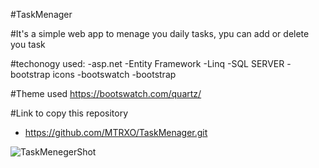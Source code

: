 #TaskMenager

#It's a simple web app to menage you daily tasks, ypu can add or delete you task 

#techonogy used:
-asp.net 
-Entity Framework
-Linq
-SQL SERVER
-bootstrap icons
-bootswatch 
-bootstrap

#Theme used 
https://bootswatch.com/quartz/

#Link to copy this repository 
- https://github.com/MTRXO/TaskMenager.git

![TaskMenegerShot](https://github.com/MTRXO/TaskMenager/assets/101726594/55e86e94-7ee0-4a54-9c5c-cb0a590df889)
